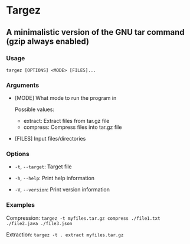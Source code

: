 # Targez
## A minimalistic version of the GNU tar command (gzip always enabled)


### Usage

```targez [OPTIONS] <MODE> [FILES]...```

### Arguments
- [MODE] What mode to run the program in

    Possible values:
    - extract:  Extract files from tar.gz file
    - compress: Compress files into tar.gz file

- [FILES] Input files/directories

### Options
- `-t`, `--target`: Target file

- `-h`, `--help`: Print help information

- `-V`, `--version`: Print version information

### Examples

Compression: ```targez -t myfiles.tar.gz compress ./file1.txt ./file2.java ./file3.json```

Extraction: ```targez -t . extract myfiles.tar.gz```